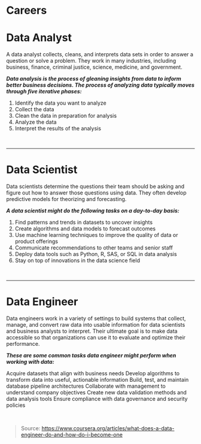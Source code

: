 # **Careers**

# **Data Analyst**

A data analyst collects, cleans, and interprets data sets in order to answer a question or solve a problem. They work in many industries, including business, finance, criminal justice, science, medicine, and government.

***Data analysis is the process of gleaning insights from data to inform better business decisions. The process of analyzing data typically moves through five iterative phases:***

1. Identify the data you want to analyze
2. Collect the data
3. Clean the data in preparation for analysis
4. Analyze the data
5. Interpret the results of the analysis 

<br> 

------ 

# **Data Scientist**

Data scientists determine the questions their team should be asking and figure out how to answer those questions using data. They often develop predictive models for theorizing and forecasting.


***A data scientist might do the following tasks on a day-to-day basis:***

1. Find patterns and trends in datasets to uncover insights
2. Create algorithms and data models to forecast outcomes
3. Use machine learning techniques to improve the quality of data or product offerings
4. Communicate recommendations to other teams and senior staff
5. Deploy data tools such as Python, R, SAS, or SQL in data analysis
6. Stay on top of innovations in the data science field

<br>

-----

# **Data Engineer**

Data engineers work in a variety of settings to build systems that collect, manage, and convert raw data into usable information for data scientists and business analysts to interpret. Their ultimate goal is to make data accessible so that organizations can use it to evaluate and optimize their performance.

***These are some common tasks data engineer might perform when working with data:***

Acquire datasets that align with business needs
Develop algorithms to transform data into useful, actionable information
Build, test, and maintain database pipeline architectures
Collaborate with management to understand company objectives
Create new data validation methods and data analysis tools
Ensure compliance with data governance and security policies 

<br>


> Source: https://www.coursera.org/articles/what-does-a-data-engineer-do-and-how-do-i-become-one